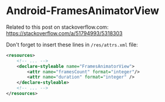 # Android-FramesAnimatorView
Related to this post on stackoverflow.com:
https://stackoverflow.com/a/51794993/5318303

Don't forget to insert these lines in `/res/attrs.xml` file:

```xml
<resources>
    <!-- ... -->
    <declare-styleable name="FramesAnimatorView">
        <attr name="framesCount" format="integer"/>
        <attr name="duration" format="integer" />
    </declare-styleable>
    <!-- ... -->
</resources>
```
